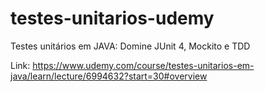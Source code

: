 # testes-unitarios-udemy
Testes unitários em JAVA: Domine JUnit 4, Mockito e TDD

Link: https://www.udemy.com/course/testes-unitarios-em-java/learn/lecture/6994632?start=30#overview
